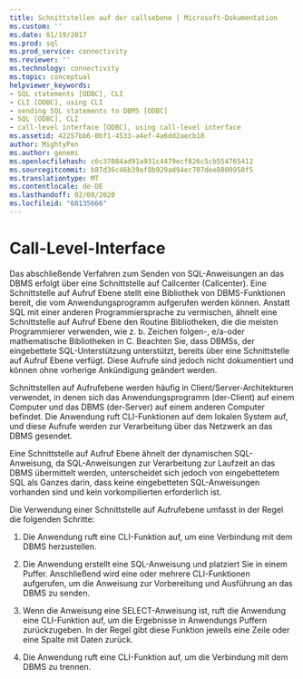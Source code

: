 ```yaml
---
title: Schnittstellen auf der callsebene | Microsoft-Dokumentation
ms.custom: ''
ms.date: 01/19/2017
ms.prod: sql
ms.prod_service: connectivity
ms.reviewer: ''
ms.technology: connectivity
ms.topic: conceptual
helpviewer_keywords:
- SQL statements [ODBC], CLI
- CLI [ODBC], using CLI
- sending SQL statements to DBMS [ODBC]
- SQL [ODBC], CLI
- call-level interface [ODBC], using call-level interface
ms.assetid: 42257bb6-0bf1-4533-a4ef-4a6dd2aecb18
author: MightyPen
ms.author: genemi
ms.openlocfilehash: c6c37084ad91a931c4479ecf826c5cb554765412
ms.sourcegitcommit: b87d36c46b39af8b929ad94ec707dee8800950f5
ms.translationtype: MT
ms.contentlocale: de-DE
ms.lasthandoff: 02/08/2020
ms.locfileid: "68135666"
---
```

# <a name="call-level-interfaces"></a>Call-Level-Interface
Das abschließende Verfahren zum Senden von SQL-Anweisungen an das DBMS erfolgt über eine Schnittstelle auf Callcenter (Callcenter). Eine Schnittstelle auf Aufruf Ebene stellt eine Bibliothek von DBMS-Funktionen bereit, die vom Anwendungsprogramm aufgerufen werden können. Anstatt SQL mit einer anderen Programmiersprache zu vermischen, ähnelt eine Schnittstelle auf Aufruf Ebene den Routine Bibliotheken, die die meisten Programmierer verwenden, wie z. b. Zeichen folgen-, e/a-oder mathematische Bibliotheken in C. Beachten Sie, dass DBMSs, der eingebettete SQL-Unterstützung unterstützt, bereits über eine Schnittstelle auf Aufruf Ebene verfügt. Diese Aufrufe sind jedoch nicht dokumentiert und können ohne vorherige Ankündigung geändert werden.  
  
 Schnittstellen auf Aufrufebene werden häufig in Client/Server-Architekturen verwendet, in denen sich das Anwendungsprogramm (der-Client) auf einem Computer und das DBMS (der-Server) auf einem anderen Computer befindet. Die Anwendung ruft CLI-Funktionen auf dem lokalen System auf, und diese Aufrufe werden zur Verarbeitung über das Netzwerk an das DBMS gesendet.  
  
 Eine Schnittstelle auf Aufruf Ebene ähnelt der dynamischen SQL-Anweisung, da SQL-Anweisungen zur Verarbeitung zur Laufzeit an das DBMS übermittelt werden, unterscheidet sich jedoch von eingebettetem SQL als Ganzes darin, dass keine eingebetteten SQL-Anweisungen vorhanden sind und kein vorkompilierten erforderlich ist.  
  
 Die Verwendung einer Schnittstelle auf Aufrufebene umfasst in der Regel die folgenden Schritte:  
  
1.  Die Anwendung ruft eine CLI-Funktion auf, um eine Verbindung mit dem DBMS herzustellen.  
  
2.  Die Anwendung erstellt eine SQL-Anweisung und platziert Sie in einem Puffer. Anschließend wird eine oder mehrere CLI-Funktionen aufgerufen, um die Anweisung zur Vorbereitung und Ausführung an das DBMS zu senden.  
  
3.  Wenn die Anweisung eine SELECT-Anweisung ist, ruft die Anwendung eine CLI-Funktion auf, um die Ergebnisse in Anwendungs Puffern zurückzugeben. In der Regel gibt diese Funktion jeweils eine Zeile oder eine Spalte mit Daten zurück.  
  
4.  Die Anwendung ruft eine CLI-Funktion auf, um die Verbindung mit dem DBMS zu trennen.
